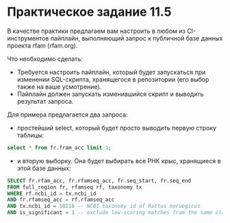 # Практическое задание 11.5
В качестве практики предлагаем вам настроить в любом из CI-инструментов пайплайн, выполняющий запрос к публичной базе данных проекта rfam (rfam.org).

Что необходимо сделать:

- Требуется настроить пайплайн, который будет запускаться при изменении SQL-скрипта, хранящегося в репозитории (его выбор также на ваше усмотрение).
- Пайплайн должен запускать изменившийся скрипт и выводить результат запроса.

Для примера предлагается два запроса:
- простейший select, который будет просто выводить первую строку таблицы:
```sql
select * from fr.fram_acc limit 1;
```
- и вторую выборку. Она будет выбирать все РНК крыс, хранящиеся в этой базе данных:
```sql
SELECT fr.rfam_acc, fr.rfamseq_acc, fr.seq_start, fr.seq_end
FROM full_region fr, rfamseq rf, taxonomy tx
WHERE rf.ncbi_id = tx.ncbi_id
AND fr.rfamseq_acc = rf.rfamseq_acc
AND tx.ncbi_id = 10116 -- NCBI taxonomy id of Rattus norvegicus
AND is_significant = 1 -- exclude low-scoring matches from the same clan
```
